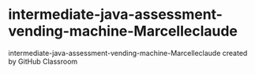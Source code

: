 # intermediate-java-assessment-vending-machine-Marcelleclaude
intermediate-java-assessment-vending-machine-Marcelleclaude created by GitHub Classroom
